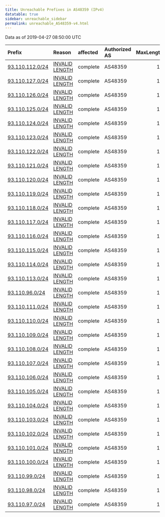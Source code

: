 ```yaml
---
title: Unreachable Prefixes in AS48359 (IPv4)
datatable: true
sidebar: unreachable_sidebar
permalink: unreachable_AS48359-v4.html
---
```


Data as of 2019-04-27 08:50:00 UTC


<div class="datatable-begin"></div>

| Prefix                                                   | Reason                                                                                                    | affected   | Authorized AS   |   MaxLength | Anchor                                         |   unreachable /24s |
|:---------------------------------------------------------|:----------------------------------------------------------------------------------------------------------|:-----------|:----------------|------------:|:-----------------------------------------------|-------------------:|
| [93.110.112.0/24](https://stat.ripe.net/93.110.112.0/24) | [INVALID LENGTH](https://rpki-validator.ripe.net/announcement-preview?asn=AS48359&prefix=93.110.112.0/24) | complete   | AS48359         |          19 | [RIPE](unreachable_RIPE_NCC_RPKI_Root-v4.html) |                  1 |
| [93.110.127.0/24](https://stat.ripe.net/93.110.127.0/24) | [INVALID LENGTH](https://rpki-validator.ripe.net/announcement-preview?asn=AS48359&prefix=93.110.127.0/24) | complete   | AS48359         |          19 | [RIPE](unreachable_RIPE_NCC_RPKI_Root-v4.html) |                  1 |
| [93.110.126.0/24](https://stat.ripe.net/93.110.126.0/24) | [INVALID LENGTH](https://rpki-validator.ripe.net/announcement-preview?asn=AS48359&prefix=93.110.126.0/24) | complete   | AS48359         |          19 | [RIPE](unreachable_RIPE_NCC_RPKI_Root-v4.html) |                  1 |
| [93.110.125.0/24](https://stat.ripe.net/93.110.125.0/24) | [INVALID LENGTH](https://rpki-validator.ripe.net/announcement-preview?asn=AS48359&prefix=93.110.125.0/24) | complete   | AS48359         |          19 | [RIPE](unreachable_RIPE_NCC_RPKI_Root-v4.html) |                  1 |
| [93.110.124.0/24](https://stat.ripe.net/93.110.124.0/24) | [INVALID LENGTH](https://rpki-validator.ripe.net/announcement-preview?asn=AS48359&prefix=93.110.124.0/24) | complete   | AS48359         |          19 | [RIPE](unreachable_RIPE_NCC_RPKI_Root-v4.html) |                  1 |
| [93.110.123.0/24](https://stat.ripe.net/93.110.123.0/24) | [INVALID LENGTH](https://rpki-validator.ripe.net/announcement-preview?asn=AS48359&prefix=93.110.123.0/24) | complete   | AS48359         |          19 | [RIPE](unreachable_RIPE_NCC_RPKI_Root-v4.html) |                  1 |
| [93.110.122.0/24](https://stat.ripe.net/93.110.122.0/24) | [INVALID LENGTH](https://rpki-validator.ripe.net/announcement-preview?asn=AS48359&prefix=93.110.122.0/24) | complete   | AS48359         |          19 | [RIPE](unreachable_RIPE_NCC_RPKI_Root-v4.html) |                  1 |
| [93.110.121.0/24](https://stat.ripe.net/93.110.121.0/24) | [INVALID LENGTH](https://rpki-validator.ripe.net/announcement-preview?asn=AS48359&prefix=93.110.121.0/24) | complete   | AS48359         |          19 | [RIPE](unreachable_RIPE_NCC_RPKI_Root-v4.html) |                  1 |
| [93.110.120.0/24](https://stat.ripe.net/93.110.120.0/24) | [INVALID LENGTH](https://rpki-validator.ripe.net/announcement-preview?asn=AS48359&prefix=93.110.120.0/24) | complete   | AS48359         |          19 | [RIPE](unreachable_RIPE_NCC_RPKI_Root-v4.html) |                  1 |
| [93.110.119.0/24](https://stat.ripe.net/93.110.119.0/24) | [INVALID LENGTH](https://rpki-validator.ripe.net/announcement-preview?asn=AS48359&prefix=93.110.119.0/24) | complete   | AS48359         |          19 | [RIPE](unreachable_RIPE_NCC_RPKI_Root-v4.html) |                  1 |
| [93.110.118.0/24](https://stat.ripe.net/93.110.118.0/24) | [INVALID LENGTH](https://rpki-validator.ripe.net/announcement-preview?asn=AS48359&prefix=93.110.118.0/24) | complete   | AS48359         |          19 | [RIPE](unreachable_RIPE_NCC_RPKI_Root-v4.html) |                  1 |
| [93.110.117.0/24](https://stat.ripe.net/93.110.117.0/24) | [INVALID LENGTH](https://rpki-validator.ripe.net/announcement-preview?asn=AS48359&prefix=93.110.117.0/24) | complete   | AS48359         |          19 | [RIPE](unreachable_RIPE_NCC_RPKI_Root-v4.html) |                  1 |
| [93.110.116.0/24](https://stat.ripe.net/93.110.116.0/24) | [INVALID LENGTH](https://rpki-validator.ripe.net/announcement-preview?asn=AS48359&prefix=93.110.116.0/24) | complete   | AS48359         |          19 | [RIPE](unreachable_RIPE_NCC_RPKI_Root-v4.html) |                  1 |
| [93.110.115.0/24](https://stat.ripe.net/93.110.115.0/24) | [INVALID LENGTH](https://rpki-validator.ripe.net/announcement-preview?asn=AS48359&prefix=93.110.115.0/24) | complete   | AS48359         |          19 | [RIPE](unreachable_RIPE_NCC_RPKI_Root-v4.html) |                  1 |
| [93.110.114.0/24](https://stat.ripe.net/93.110.114.0/24) | [INVALID LENGTH](https://rpki-validator.ripe.net/announcement-preview?asn=AS48359&prefix=93.110.114.0/24) | complete   | AS48359         |          19 | [RIPE](unreachable_RIPE_NCC_RPKI_Root-v4.html) |                  1 |
| [93.110.113.0/24](https://stat.ripe.net/93.110.113.0/24) | [INVALID LENGTH](https://rpki-validator.ripe.net/announcement-preview?asn=AS48359&prefix=93.110.113.0/24) | complete   | AS48359         |          19 | [RIPE](unreachable_RIPE_NCC_RPKI_Root-v4.html) |                  1 |
| [93.110.96.0/24](https://stat.ripe.net/93.110.96.0/24)   | [INVALID LENGTH](https://rpki-validator.ripe.net/announcement-preview?asn=AS48359&prefix=93.110.96.0/24)  | complete   | AS48359         |          19 | [RIPE](unreachable_RIPE_NCC_RPKI_Root-v4.html) |                  1 |
| [93.110.111.0/24](https://stat.ripe.net/93.110.111.0/24) | [INVALID LENGTH](https://rpki-validator.ripe.net/announcement-preview?asn=AS48359&prefix=93.110.111.0/24) | complete   | AS48359         |          19 | [RIPE](unreachable_RIPE_NCC_RPKI_Root-v4.html) |                  1 |
| [93.110.110.0/24](https://stat.ripe.net/93.110.110.0/24) | [INVALID LENGTH](https://rpki-validator.ripe.net/announcement-preview?asn=AS48359&prefix=93.110.110.0/24) | complete   | AS48359         |          19 | [RIPE](unreachable_RIPE_NCC_RPKI_Root-v4.html) |                  1 |
| [93.110.109.0/24](https://stat.ripe.net/93.110.109.0/24) | [INVALID LENGTH](https://rpki-validator.ripe.net/announcement-preview?asn=AS48359&prefix=93.110.109.0/24) | complete   | AS48359         |          19 | [RIPE](unreachable_RIPE_NCC_RPKI_Root-v4.html) |                  1 |
| [93.110.108.0/24](https://stat.ripe.net/93.110.108.0/24) | [INVALID LENGTH](https://rpki-validator.ripe.net/announcement-preview?asn=AS48359&prefix=93.110.108.0/24) | complete   | AS48359         |          19 | [RIPE](unreachable_RIPE_NCC_RPKI_Root-v4.html) |                  1 |
| [93.110.107.0/24](https://stat.ripe.net/93.110.107.0/24) | [INVALID LENGTH](https://rpki-validator.ripe.net/announcement-preview?asn=AS48359&prefix=93.110.107.0/24) | complete   | AS48359         |          19 | [RIPE](unreachable_RIPE_NCC_RPKI_Root-v4.html) |                  1 |
| [93.110.106.0/24](https://stat.ripe.net/93.110.106.0/24) | [INVALID LENGTH](https://rpki-validator.ripe.net/announcement-preview?asn=AS48359&prefix=93.110.106.0/24) | complete   | AS48359         |          19 | [RIPE](unreachable_RIPE_NCC_RPKI_Root-v4.html) |                  1 |
| [93.110.105.0/24](https://stat.ripe.net/93.110.105.0/24) | [INVALID LENGTH](https://rpki-validator.ripe.net/announcement-preview?asn=AS48359&prefix=93.110.105.0/24) | complete   | AS48359         |          19 | [RIPE](unreachable_RIPE_NCC_RPKI_Root-v4.html) |                  1 |
| [93.110.104.0/24](https://stat.ripe.net/93.110.104.0/24) | [INVALID LENGTH](https://rpki-validator.ripe.net/announcement-preview?asn=AS48359&prefix=93.110.104.0/24) | complete   | AS48359         |          19 | [RIPE](unreachable_RIPE_NCC_RPKI_Root-v4.html) |                  1 |
| [93.110.103.0/24](https://stat.ripe.net/93.110.103.0/24) | [INVALID LENGTH](https://rpki-validator.ripe.net/announcement-preview?asn=AS48359&prefix=93.110.103.0/24) | complete   | AS48359         |          19 | [RIPE](unreachable_RIPE_NCC_RPKI_Root-v4.html) |                  1 |
| [93.110.102.0/24](https://stat.ripe.net/93.110.102.0/24) | [INVALID LENGTH](https://rpki-validator.ripe.net/announcement-preview?asn=AS48359&prefix=93.110.102.0/24) | complete   | AS48359         |          19 | [RIPE](unreachable_RIPE_NCC_RPKI_Root-v4.html) |                  1 |
| [93.110.101.0/24](https://stat.ripe.net/93.110.101.0/24) | [INVALID LENGTH](https://rpki-validator.ripe.net/announcement-preview?asn=AS48359&prefix=93.110.101.0/24) | complete   | AS48359         |          19 | [RIPE](unreachable_RIPE_NCC_RPKI_Root-v4.html) |                  1 |
| [93.110.100.0/24](https://stat.ripe.net/93.110.100.0/24) | [INVALID LENGTH](https://rpki-validator.ripe.net/announcement-preview?asn=AS48359&prefix=93.110.100.0/24) | complete   | AS48359         |          19 | [RIPE](unreachable_RIPE_NCC_RPKI_Root-v4.html) |                  1 |
| [93.110.99.0/24](https://stat.ripe.net/93.110.99.0/24)   | [INVALID LENGTH](https://rpki-validator.ripe.net/announcement-preview?asn=AS48359&prefix=93.110.99.0/24)  | complete   | AS48359         |          19 | [RIPE](unreachable_RIPE_NCC_RPKI_Root-v4.html) |                  1 |
| [93.110.98.0/24](https://stat.ripe.net/93.110.98.0/24)   | [INVALID LENGTH](https://rpki-validator.ripe.net/announcement-preview?asn=AS48359&prefix=93.110.98.0/24)  | complete   | AS48359         |          19 | [RIPE](unreachable_RIPE_NCC_RPKI_Root-v4.html) |                  1 |
| [93.110.97.0/24](https://stat.ripe.net/93.110.97.0/24)   | [INVALID LENGTH](https://rpki-validator.ripe.net/announcement-preview?asn=AS48359&prefix=93.110.97.0/24)  | complete   | AS48359         |          19 | [RIPE](unreachable_RIPE_NCC_RPKI_Root-v4.html) |                  1 |

<div class="datatable-end"></div>